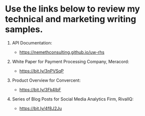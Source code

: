 # Use the links below to review my technical and marketing writing samples.

1. API Documentation:

   - https://nemethconsulting.github.io/uw-rhs

2. White Paper for Payment Processing Company, Meracord:
   
   - https://bit.ly/3nPVSqP

3. Product Overview for Convercent:

   - https://bit.ly/3Fk4lbF

4. Series of Blog Posts for Social Media Analytics Firm, RivalIQ:

   - https://bit.ly/4f8J2Ju

